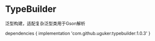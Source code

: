 # TypeBuilder
泛型构建，适配复杂泛型类用于Gson解析

dependencies {
	implementation 'com.github.uguker:typebuilder:1.0.3'
}
